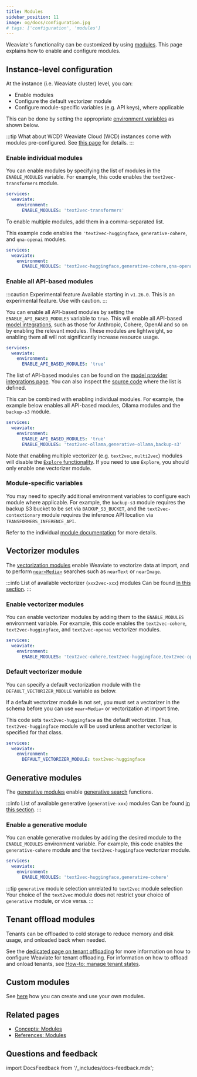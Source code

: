 ```yaml
---
title: Modules
sidebar_position: 11
image: og/docs/configuration.jpg
# tags: ['configuration', 'modules']
---
```


Weaviate's functionality can be customized by using [modules](../concepts/modules.md). This page explains how to enable and configure modules.

## Instance-level configuration

At the instance (i.e. Weaviate cluster) level, you can:

- Enable modules
- Configure the default vectorizer module
- Configure module-specific variables (e.g. API keys), where applicable

This can be done by setting the appropriate [environment variables](../config-refs/env-vars.md) as shown below.

:::tip What about WCD?
Weaviate Cloud (WCD) instances come with modules pre-configured. See [this page](../../wcs/index.mdx#configuration) for details.
:::

### Enable individual modules

You can enable modules by specifying the list of modules in the `ENABLE_MODULES` variable. For example, this code enables the `text2vec-transformers` module.

```yaml
services:
  weaviate:
    environment:
      ENABLE_MODULES: 'text2vec-transformers'
```

To enable multiple modules, add them in a comma-separated list.

This example code enables the `'text2vec-huggingface`, `generative-cohere`, and `qna-openai` modules.

```yaml
services:
  weaviate:
    environment:
      ENABLE_MODULES: 'text2vec-huggingface,generative-cohere,qna-openai'
```

### Enable all API-based modules

:::caution Experimental feature
Available starting in `v1.26.0`. This is an experimental feature. Use with caution.
:::

You can enable all API-based modules by setting the `ENABLE_API_BASED_MODULES` variable to `true`. This will enable all API-based [model integrations](../model-providers/index.md), such as those for Anthropic, Cohere, OpenAI and so on by enabling the relevant modules. These modules are lightweight, so enabling them all will not significantly increase resource usage.

```yaml
services:
  weaviate:
    environment:
      ENABLE_API_BASED_MODULES: 'true'
```

The list of API-based modules can be found on the [model provider integrations page](../model-providers/index.md#api-based). You can also inspect the [source code](https://github.com/weaviate/weaviate/blob/main/adapters/handlers/rest/configure_api.go) where the list is defined.

This can be combined with enabling individual modules. For example, the example below enables all API-based modules, Ollama modules and the `backup-s3` module.

```yaml
services:
  weaviate:
    environment:
      ENABLE_API_BASED_MODULES: 'true'
      ENABLE_MODULES: 'text2vec-ollama,generative-ollama,backup-s3'
```

Note that enabling multiple vectorizer (e.g. `text2vec`, `multi2vec`) modules will disable the [`Explore` functionality](../api/graphql/explore.md). If you need to use `Explore`, you should only enable one vectorizer module.

### Module-specific variables

You may need to specify additional environment variables to configure each module where applicable. For example, the `backup-s3` module requires the backup S3 bucket to be set via `BACKUP_S3_BUCKET`, and the `text2vec-contextionary` module requires the inference API location via `TRANSFORMERS_INFERENCE_API`.

Refer to the individual [module documentation](../modules/index.md) for more details.

## Vectorizer modules

The [vectorization modules](../modules/retriever-vectorizer-modules/index.md) enable Weaviate to vectorize data at import, and to perform [`near<Media>`](../search/similarity.md#an-input-medium) searches such as `nearText` or `nearImage`.

:::info List of available vectorizer (`xxx2vec-xxx`) modules
Can be found [in this section](../modules/retriever-vectorizer-modules/index.md).
:::

### Enable vectorizer modules

You can enable vectorizer modules by adding them to the `ENABLE_MODULES` environment variable. For example, this code enables the `text2vec-cohere`, `text2vec-huggingface`, and `text2vec-openai` vectorizer modules.

```yaml
services:
  weaviate:
    environment:
      ENABLE_MODULES: 'text2vec-cohere,text2vec-huggingface,text2vec-openai'
```

### Default vectorizer module

You can specify a default vectorization module with the `DEFAULT_VECTORIZER_MODULE` variable as below.

If a default vectorizer module is not set, you must set a vectorizer in the schema before you can use `near<Media>` or vectorization at import time.

This code sets `text2vec-huggingface` as the default vectorizer. Thus, `text2vec-huggingface` module will be used unless another vectorizer is specified for that class.

``` yaml
services:
  weaviate:
    environment:
      DEFAULT_VECTORIZER_MODULE: text2vec-huggingface
```

## Generative modules

The [generative modules](../modules/reader-generator-modules/index.md) enable [generative search](../search/generative.md) functions.

:::info List of available generative (`generative-xxx`) modules
Can be found [in this section](../modules/reader-generator-modules/index.md).
:::

### Enable a generative module

You can enable generative modules by adding the desired module to the `ENABLE_MODULES` environment variable. For example, this code enables the `generative-cohere` module and the `text2vec-huggingface` vectorizer module.

```yaml
services:
  weaviate:
    environment:
      ENABLE_MODULES: 'text2vec-huggingface,generative-cohere'
```

:::tip `generative` module selection unrelated to `text2vec` module selection
Your choice of the `text2vec` module does not restrict your choice of `generative` module, or vice versa.
:::

## Tenant offload modules

Tenants can be offloaded to cold storage to reduce memory and disk usage, and onloaded back when needed.

See the [dedicated page on tenant offloading](./tenant-offloading.md) for more information on how to configure Weaviate for tenant offloading. For information on how to offload and onload tenants, see [How-to: manage tenant states](../manage-data/tenant-states.mdx).

## Custom modules

See [here](../modules/other-modules/custom-modules.md) how you can create and use your own modules.

## Related pages
- [Concepts: Modules](../concepts/modules.md)
- [References: Modules](../modules/index.md)

## Questions and feedback

import DocsFeedback from '/_includes/docs-feedback.mdx';

<DocsFeedback/>
